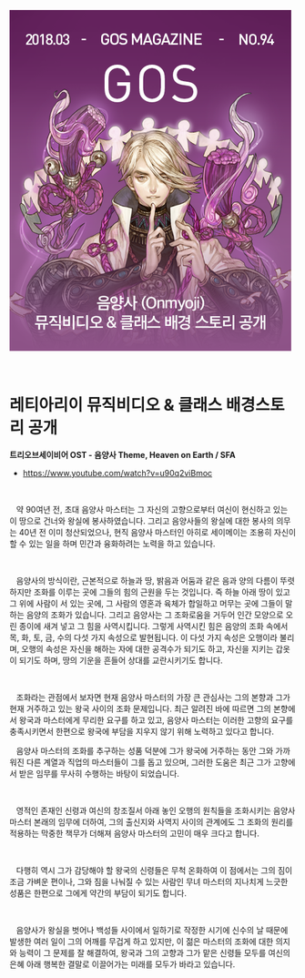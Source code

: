 ![이미지](./images/onmyoji00.png)

&nbsp;

# 레티아리이 뮤직비디오 & 클래스 배경스토리 공개

**트리오브세이비어 OST - 음양사 Theme, Heaven on Earth / SFA**

* https://www.youtube.com/watch?v=u90q2viBmoc

&nbsp;

&nbsp;&nbsp;&nbsp;약 90여년 전, 초대 음양사 마스터는 그 자신의 고향으로부터 여신이 현신하고 있는 이 땅으로 건너와 왕실에 봉사하였습니다. 그리고 음양사들의 왕실에 대한 봉사의 의무는 40년 전 이미 청산되었으나, 현직 음양사 마스터인 아히로 세이메이는 조용히 자신이 할 수 있는 일을 하며 민간과 융화하려는 노력을 하고 있습니다.

&nbsp;

&nbsp;&nbsp;&nbsp;음양사의 방식이란, 근본적으로 하늘과 땅, 밝음과 어둠과 같은 음과 양의 다름이 뚜렷하지만 조화를 이루는 곳에 그들의 힘의 근원을 두는 것입니다. 즉 하늘 아래 땅이 있고 그 위에 사람이 서 있는 곳에, 그 사람의 영혼과 육체가 합일하고 머무는 곳에 그들이 말하는 음양의 조화가 있습니다. 그리고 음양사는 그 조화로움을 거두어 인간 모양으로 오린 종이에 새겨 넣고 그 힘을 사역시킵니다. 그렇게 사역시킨 힘은 음양의 조화 속에서 목, 화, 토, 금, 수의 다섯 가지 속성으로 발현됩니다. 이 다섯 가지 속성은 오행이라 불리며, 오행의 속성은 자신을 해하는 자에 대한 공격수가 되기도 하고, 자신을 지키는 갑옷이 되기도 하며, 땅의 기운을 흔들어 상대를 교란시키기도 합니다.

&nbsp;

&nbsp;&nbsp;&nbsp;조화라는 관점에서 보자면 현재 음양사 마스터의 가장 큰 관심사는 그의 본향과 그가 현재 거주하고 있는 왕국 사이의 조화 문제입니다. 최근 알려진 바에 따르면 그의 본향에서 왕국과 마스터에게 무리한 요구를 하고 있고, 음양사 마스터는 이러한 고향의 요구를 충족시키면서 한편으로 왕국에 부담을 지우지 않기 위해 노력하고 있다고 합니다.

&nbsp;&nbsp;&nbsp;음양사 마스터의 조화를 추구하는 성품 덕분에 그가 왕국에 거주하는 동안 그와 가까워진 다른 계열과 직업의 마스터들이 그를 돕고 있으며, 그러한 도움은 최근 그가 고향에서 받은 임무를 무사히 수행하는 바탕이 되었습니다.

&nbsp;

&nbsp;&nbsp;&nbsp;영적인 존재인 신령과 여신의 창조질서 아래 놓인 오행의 원칙들을 조화시키는 음양사 마스터 본래의 임무에 더하여, 그의 출신지와 사역지 사이의 관계에도 그 조화의 원리를 적용하는 막중한 책무가 더해져 음양사 마스터의 고민이 매우 크다고 합니다.

&nbsp;

&nbsp;&nbsp;&nbsp;다행히 역시 그가 감당해야 할 왕국의 신령들은 무척 온화하여 이 점에서는 그의 짐이 조금 가벼운 편이나, 그와 짐을 나눠질 수 있는 사람인 무녀 마스터의 지나치게 느긋한 성품은 한편으로 그에게 약간의 부담이 되기도 합니다.

&nbsp;

&nbsp;&nbsp;&nbsp;음양사가 왕실을 벗어나 백성들 사이에서 일하기로 작정한 시기에 신수의 날 때문에 발생한 여러 일이 그의 어깨를 무겁게 하고 있지만, 이 젊은 마스터의 조화에 대한 의지와 능력이 그 문제를 잘 해결하여, 왕국과 그의 고향과 그가 맡은 신령들 모두를 여신의 은혜 아래 행복한 결말로 이끌어가는 미래를 모두가 바라고 있습니다.